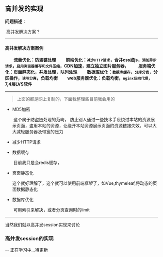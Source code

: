 ## 高并发的实现

**问题描述**：

​		 高并发解决方案？

---

####  高并发解决方案案例

　　**流量优化：防盗链处理**
　　**前端优化：`减少HTTP请求`，合并css或js，`添加异步请求`，`启用浏览器缓存和文件压缩`，CDN加速，建立独立图片服务器，**
　　**服务端优化：页面静态化，并发处理，队列处理**
　　**数据库优化：`数据库缓存`，`分库分表`，分区操作，`读写分离`，负载均衡**
　　**web服务器优化：负载均衡，`nginx反向代理`，7,4层LVS软件** 

---

> 上面的都是网上复制的，下面我整理些目前我会用的

* MD5加密

  ​	这个属于防盗链处理的范畴， 防止别人通过一些技术手段绕过本站的资源展示页面，盗用本站的资源，让绕开本站资源展示页面的资源链接失效，可以大大减轻服务器及带宽的压力 

* 减少HTTP请求

* 数据缓存

  ​	目前我只是会redis缓存，

* 页面静态化

  ​	这个就好理解了，这个就可以使用前端框架了，如Vue,thymeleaf,将动态的页面数据静态化

* 数据库优化

  ​	可用索引来解决，或者分页查询时的limit

---

当然我们就以高并发session实现来讨论

### 高并发session的实现

-- 正在学习中...待更新